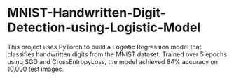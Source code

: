 # MNIST-Handwritten-Digit-Detection-using-Logistic-Model
This project uses PyTorch to build a Logistic Regression model that classifies handwritten digits from the MNIST dataset. Trained over 5 epochs using SGD and CrossEntropyLoss, the model achieved 84% accuracy on 10,000 test images.
